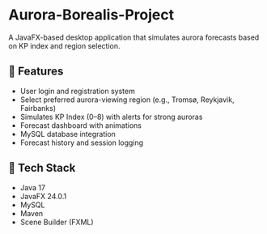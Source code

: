 # Aurora-Borealis-Project

A JavaFX-based desktop application that simulates aurora forecasts based on KP index and region selection.

## 🚀 Features

- User login and registration system
- Select preferred aurora-viewing region (e.g., Tromsø, Reykjavik, Fairbanks)
- Simulates KP Index (0–8) with alerts for strong auroras
- Forecast dashboard with animations
- MySQL database integration
- Forecast history and session logging

## 📂 Tech Stack

- Java 17
- JavaFX 24.0.1
- MySQL
- Maven
- Scene Builder (FXML)
